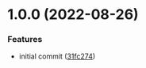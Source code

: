 # 1.0.0 (2022-08-26)


### Features

* initial commit ([31fc274](https://github.com/underscopeio/bitrise-step-nitro-ios/commit/31fc2749f0e5f007a147c06836723e41556ff708))
